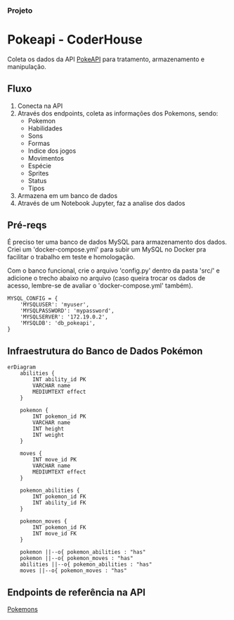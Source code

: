 ### Projeto

# Pokeapi - CoderHouse
Coleta os dados da API [PokeAPI](https://pokeapi.co/) para tratamento, armazenamento e manipulação.


## Fluxo
1. Conecta na API
2. Através dos endpoints, coleta as informações dos Pokemons, sendo:
   - Pokemon
   - Habilidades
   - Sons
   - Formas
   - Indice dos jogos
   - Movimentos
   - Espécie
   - Sprites
   - Status
   - Tipos
3. Armazena em um banco de dados
4. Através de um Notebook Jupyter, faz a analise dos dados


## Pré-reqs
É preciso ter uma banco de dados MySQL para armazenamento dos dados. Criei um 'docker-compose.yml' para subir um MySQL no Docker pra facilitar o trabalho em teste e homologação.

Com o banco funcional, crie o arquivo 'config.py' dentro da pasta 'src/' e adicione o trecho abaixo no arquivo (caso queira trocar os dados de acesso, lembre-se de avaliar o 'docker-compose.yml' também).

```shell
MYSQL_CONFIG = {
    'MYSQLUSER': 'myuser',
    'MYSQLPASSWORD': 'mypassword',
    'MYSQLSERVER': '172.19.0.2',
    'MYSQLDB': 'db_pokeapi',
}
```

## Infraestrutura do Banco de Dados Pokémon

```mermaid
erDiagram
    abilities {
        INT ability_id PK
        VARCHAR name
        MEDIUMTEXT effect
    }
    
    pokemon {
        INT pokemon_id PK
        VARCHAR name
        INT height
        INT weight
    }

    moves {
        INT move_id PK
        VARCHAR name
        MEDIUMTEXT effect
    }

    pokemon_abilities {
        INT pokemon_id FK
        INT ability_id FK
    }

    pokemon_moves {
        INT pokemon_id FK
        INT move_id FK
    }

    pokemon ||--o{ pokemon_abilities : "has"
    pokemon ||--o{ pokemon_moves : "has"
    abilities ||--o{ pokemon_abilities : "has"
    moves ||--o{ pokemon_moves : "has"
```
## Endpoints de referência na API
[Pokemons](https://pokeapi.co/api/v2/pokemon/)
